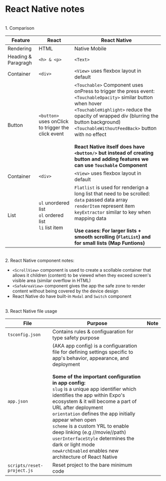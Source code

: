 <h1>React Native notes</h1>

<br/>
1. Comparison

| Feature             | React                                                        | React Native                                                                                                                                                                                                                                                                                                                                                                                                              |
| ------------------- | ------------------------------------------------------------ | ------------------------------------------------------------------------------------------------------------------------------------------------------------------------------------------------------------------------------------------------------------------------------------------------------------------------------------------------------------------------------------------------------------------------- |
| Rendering           | HTML                                                         | Native Mobile                                                                                                                                                                                                                                                                                                                                                                                                             |
| Heading & Paragragh | `<h> & <p>`                                                  | `<Text>`                                                                                                                                                                                                                                                                                                                                                                                                                  |
| Container           | `<div>`                                                      | `<View>` uses flexbox layout in default                                                                                                                                                                                                                                                                                                                                                                                   |
| Button              | `<button>` uses onClick to trigger the click event           | `<Touchable>` Component uses onPress to trigger the press event: <br/>`<TouchableOpacity>` similar button when hover <br/> `<TouchableHighlight>` reduce the opacity of wrapped div (blurring the button background) <br/> `<TouchableWithoutFeedBack>` button with no effect <br/><br/>**React Native itself does have `<button/>` but instead of creating button and adding features we can use `Touchable` Component** |
| Container           | `<div>`                                                      | `<View>` uses flexbox layout in default                                                                                                                                                                                                                                                                                                                                                                                   |
| List                | `ul` unordered list <br>`ol` ordered list <br>`li` list item | `Flatlist` is used for renderign a long list that need to be scrolled: <br/> `data` passed data array <br/> `renderItem` represent item <br> `keyExtractor` similar to key when mapping data <br/><br/> **Use cases: For larger lists + smooth scrolling (`FlatList`) and for small lists (Map Funtions)**                                                                                                                |

<br/>
2. React Native component notes:

- `<ScrollView>` component is used to create a scollable container that allows it children (content) to be viewed when they exceed screen's visible area (similar overflow in HTML)
- `<SafeAreaView>` component gives the app the safe zone to render content without being covered by the device design
- React Native do have built-in `Modal` and `Switch` component

<br/>
3. React Native file usage

| File                       | Purpose                                                                                                                                                                                                                                                                                                                                                                                                                                                                                                                                                                                                 | Note |
| -------------------------- | ------------------------------------------------------------------------------------------------------------------------------------------------------------------------------------------------------------------------------------------------------------------------------------------------------------------------------------------------------------------------------------------------------------------------------------------------------------------------------------------------------------------------------------------------------------------------------------------------------- | ---- |
| `tsconfig.json`            | Contains rules & configuaration for type safety purpose                                                                                                                                                                                                                                                                                                                                                                                                                                                                                                                                                 |      |
| `app.json`                 | (AKA app config) is a configuaration file for defining settings specific to app's behavior, appearance, and deployment <br/><br/> **Some of the important configuration in app config:** <br/> `slug` is a unique app identifier which identifies the app within Expo's ecosystem & it will become a part of URL after deployment <br/> `orientation` defines the app initially appear when open <br/> `scheme` is a custom YRL to enable deep linking (e.g //movie//path) <br/> `userInterfaceStyle` determines the dark or light mode <br/> `newArchEnabled` enables new architecture of React Native |      |
| `scripts/reset-project.js` | Reset project to the bare minimum code                                                                                                                                                                                                                                                                                                                                                                                                                                                                                                                                                                  |      |
